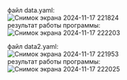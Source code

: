 файл data.yaml: <br>
![Снимок экрана 2024-11-17 221824](https://github.com/user-attachments/assets/155b041f-9284-4a67-991c-212701c9a443) <br>
результат работы программы: <br>
![Снимок экрана 2024-11-17 222203](https://github.com/user-attachments/assets/2a856e56-34f6-4212-94ea-13e2e6d75b65) <br>



файл data2.yaml: <br>
![Снимок экрана 2024-11-17 221953](https://github.com/user-attachments/assets/0da73f72-888e-4c99-ac9d-7ea83ff7f4c4) <br>
результат работы программы: <br>
![Снимок экрана 2024-11-17 222025](https://github.com/user-attachments/assets/2f79eddb-bcbd-4229-873d-0c02798bb2f5) <br>
